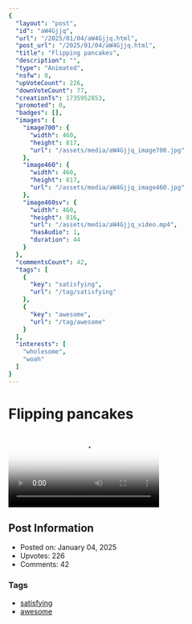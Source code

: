 ```yaml
---
{
  "layout": "post",
  "id": "aW4Gjjq",
  "url": "/2025/01/04/aW4Gjjq.html",
  "post_url": "/2025/01/04/aW4Gjjq.html",
  "title": "Flipping pancakes",
  "description": "",
  "type": "Animated",
  "nsfw": 0,
  "upVoteCount": 226,
  "downVoteCount": 77,
  "creationTs": 1735952853,
  "promoted": 0,
  "badges": [],
  "images": {
    "image700": {
      "width": 460,
      "height": 817,
      "url": "/assets/media/aW4Gjjq_image700.jpg"
    },
    "image460": {
      "width": 460,
      "height": 817,
      "url": "/assets/media/aW4Gjjq_image460.jpg"
    },
    "image460sv": {
      "width": 460,
      "height": 816,
      "url": "/assets/media/aW4Gjjq_video.mp4",
      "hasAudio": 1,
      "duration": 44
    }
  },
  "commentsCount": 42,
  "tags": [
    {
      "key": "satisfying",
      "url": "/tag/satisfying"
    },
    {
      "key": "awesome",
      "url": "/tag/awesome"
    }
  ],
  "interests": [
    "wholesome",
    "woah"
  ]
}
---
```


# Flipping pancakes

<video controls playsinline loop poster="/assets/media/aW4Gjjq_image460.jpg">
  <source src="/assets/media/aW4Gjjq_video.mp4" type="video/mp4">
  Your browser does not support the video tag.
</video>

## Post Information

- Posted on: January 04, 2025
- Upvotes: 226
- Comments: 42

### Tags

- [satisfying](/tag/satisfying)
- [awesome](/tag/awesome)
